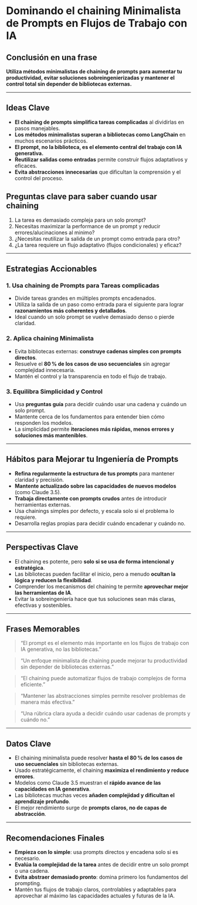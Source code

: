 # Dominando el chaining Minimalista de Prompts en Flujos de Trabajo con IA

## Conclusión en una frase  
**Utiliza métodos minimalistas de chaining de prompts para aumentar tu productividad, evitar soluciones sobreingenierizadas y mantener el control total sin depender de bibliotecas externas.**

---

## Ideas Clave

- **El chaining de prompts simplifica tareas complicadas** al dividirlas en pasos manejables.
- **Los métodos minimalistas superan a bibliotecas como LangChain** en muchos escenarios prácticos.
- **El prompt, no la biblioteca, es el elemento central del trabajo con IA generativa.**
- **Reutilizar salidas como entradas** permite construir flujos adaptativos y eficaces.
- **Evita abstracciones innecesarias** que dificultan la comprensión y el control del proceso.

## Preguntas clave para saber cuando usar chaining
1. La tarea es demasiado compleja para un solo prompt?
2. Necesitas maximizar la performance de un prompt y reducir errores/alucinaciones al minimo?
3. ¿Necesitas reutilizar la salida de un prompt como entrada para otro?
4. ¿La tarea requiere un flujo adaptativo (flujos condicionales) y eficaz?

---

## Estrategias Accionables

### 1. **Usa chaining de Prompts para Tareas complicadas**
- Divide tareas grandes en múltiples prompts encadenados.
- Utiliza la salida de un paso como entrada para el siguiente para lograr **razonamientos más coherentes y detallados**.
- Ideal cuando un solo prompt se vuelve demasiado denso o pierde claridad.

### 2. **Aplica chaining Minimalista**
- Evita bibliotecas externas: **construye cadenas simples con prompts directos**.
- Resuelve el **80 % de los casos de uso secuenciales** sin agregar complejidad innecesaria.
- Mantén el control y la transparencia en todo el flujo de trabajo.

### 3. **Equilibra Simplicidad y Control**
- Usa **preguntas guía** para decidir cuándo usar una cadena y cuándo un solo prompt.
- Mantente cerca de los fundamentos para entender bien cómo responden los modelos.
- La simplicidad permite **iteraciones más rápidas, menos errores y soluciones más mantenibles**.

---

## Hábitos para Mejorar tu Ingeniería de Prompts

- **Refina regularmente la estructura de tus prompts** para mantener claridad y precisión.
- **Mantente actualizado sobre las capacidades de nuevos modelos** (como Claude 3.5).
- **Trabaja directamente con prompts crudos** antes de introducir herramientas externas.
- Usa chainings simples por defecto, y escala solo si el problema lo requiere.
- Desarrolla reglas propias para decidir cuándo encadenar y cuándo no.

---

## Perspectivas Clave

- El chaining es potente, pero **solo si se usa de forma intencional y estratégica**.
- Las bibliotecas pueden facilitar el inicio, pero a menudo **ocultan la lógica y reducen la flexibilidad**.
- Comprender los mecanismos del chaining te permite **aprovechar mejor las herramientas de IA**.
- Evitar la sobreingeniería hace que tus soluciones sean más claras, efectivas y sostenibles.

---

## Frases Memorables

> “El prompt es el elemento más importante en los flujos de trabajo con IA generativa, no las bibliotecas.”

> “Un enfoque minimalista de chaining puede mejorar tu productividad sin depender de bibliotecas externas.”

> “El chaining puede automatizar flujos de trabajo complejos de forma eficiente.”

> “Mantener las abstracciones simples permite resolver problemas de manera más efectiva.”

> “Una rúbrica clara ayuda a decidir cuándo usar cadenas de prompts y cuándo no.”

---

## Datos Clave

- El chaining minimalista puede resolver **hasta el 80 % de los casos de uso secuenciales** sin bibliotecas externas.
- Usado estratégicamente, el chaining **maximiza el rendimiento y reduce errores**.
- Modelos como Claude 3.5 muestran el **rápido avance de las capacidades en IA generativa**.
- Las bibliotecas muchas veces **añaden complejidad y dificultan el aprendizaje profundo**.
- El mejor rendimiento surge de **prompts claros, no de capas de abstracción**.

---

## Recomendaciones Finales

- **Empieza con lo simple**: usa prompts directos y encadena solo si es necesario.
- **Evalúa la complejidad de la tarea** antes de decidir entre un solo prompt o una cadena.
- **Evita abstraer demasiado pronto**: domina primero los fundamentos del prompting.
- Mantén tus flujos de trabajo claros, controlables y adaptables para aprovechar al máximo las capacidades actuales y futuras de la IA.
